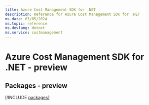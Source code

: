 ```yaml
---
title: Azure Cost Management SDK for .NET
description: Reference for Azure Cost Management SDK for .NET
ms.date: 03/05/2024
ms.topic: reference
ms.devlang: dotnet
ms.service: costmanagement
---
```

# Azure Cost Management SDK for .NET - preview
## Packages - preview
[!INCLUDE [packages](cost-management-index.md)]